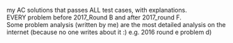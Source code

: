 my AC solutions that passes ALL test cases, with explanations. <br />
EVERY problem before 2017_Round B and after 2017_round F. <br />
Some problem analysis (written by me) are the most detailed analysis on the internet (because no one writes about it :)    e.g. 2016 round e problem d)
